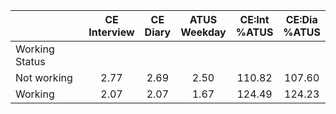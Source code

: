 
|                      | CE<br>Interview |  CE<br>Diary | ATUS<br>Weekday | CE:Int<br>%ATUS | CE:Dia<br>%ATUS |
| -------------------- | :----------: | :----------: | :----------: | :----------: | :----------: |
| Working Status       |              |              |              |              |              |
| Not working          |         2.77 |         2.69 |         2.50 |       110.82 |       107.60 |
| Working              |         2.07 |         2.07 |         1.67 |       124.49 |       124.23 |

